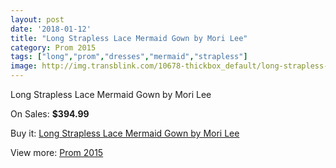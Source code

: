 ```yaml
---
layout: post
date: '2018-01-12'
title: "Long Strapless Lace Mermaid Gown by Mori Lee"
category: Prom 2015
tags: ["long","prom","dresses","mermaid","strapless"]
image: http://img.transblink.com/10678-thickbox_default/long-strapless-lace-mermaid-gown-by-mori-lee.jpg
---
```

Long Strapless Lace Mermaid Gown by Mori Lee

On Sales: **$394.99**
<a href="https://www.transblink.com/en/prom-2015/3471-long-strapless-lace-mermaid-gown-by-mori-lee.html"><amp-img layout="responsive" width="600" height="600" src="//img.transblink.com/10678-thickbox_default/long-strapless-lace-mermaid-gown-by-mori-lee.jpg" alt="Long Strapless Lace Mermaid Gown by Mori Lee 0" /></a>
<a href="https://www.transblink.com/en/prom-2015/3471-long-strapless-lace-mermaid-gown-by-mori-lee.html"><amp-img layout="responsive" width="600" height="600" src="//img.transblink.com/10680-thickbox_default/long-strapless-lace-mermaid-gown-by-mori-lee.jpg" alt="Long Strapless Lace Mermaid Gown by Mori Lee 1" /></a>
<a href="https://www.transblink.com/en/prom-2015/3471-long-strapless-lace-mermaid-gown-by-mori-lee.html"><amp-img layout="responsive" width="600" height="600" src="//img.transblink.com/10679-thickbox_default/long-strapless-lace-mermaid-gown-by-mori-lee.jpg" alt="Long Strapless Lace Mermaid Gown by Mori Lee 2" /></a>

Buy it: [Long Strapless Lace Mermaid Gown by Mori Lee](https://www.transblink.com/en/prom-2015/3471-long-strapless-lace-mermaid-gown-by-mori-lee.html "Long Strapless Lace Mermaid Gown by Mori Lee")

View more: [Prom 2015](https://www.transblink.com/en/10-prom-2015 "Prom 2015")